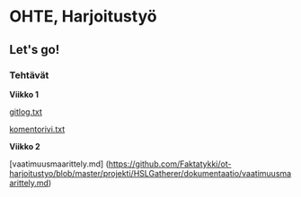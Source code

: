 # OHTE, Harjoitustyö
## Let's go!

### Tehtävät

**Viikko 1**

[gitlog.txt](https://github.com/Faktatykki/ot-harjoitustyo/blob/master/laskarit/viikko1/gitlog.txt)

[komentorivi.txt](https://github.com/Faktatykki/ot-harjoitustyo/blob/master/laskarit/viikko1/komentorivi.txt)

**Viikko 2**

[vaatimuusmaarittely.md] (https://github.com/Faktatykki/ot-harjoitustyo/blob/master/projekti/HSLGatherer/dokumentaatio/vaatimuusmaarittely.md)
